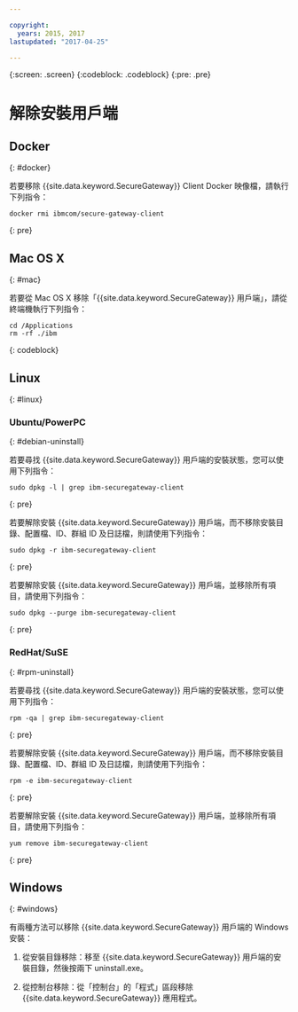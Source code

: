 ```yaml
---

copyright:
  years: 2015, 2017
lastupdated: "2017-04-25"

---
```

{:screen: .screen}
{:codeblock: .codeblock}
{:pre: .pre}

# 解除安裝用戶端

## Docker
{: #docker}

若要移除 {{site.data.keyword.SecureGateway}} Client Docker 映像檔，請執行下列指令：

```
docker rmi ibmcom/secure-gateway-client
```
{: pre}

## Mac OS X
{: #mac}

若要從 Mac OS X 移除「{{site.data.keyword.SecureGateway}} 用戶端」，請從終端機執行下列指令：

```
cd /Applications
rm -rf ./ibm
```
{: codeblock}

## Linux
{: #linux}

### Ubuntu/PowerPC
{: #debian-uninstall}

若要尋找 {{site.data.keyword.SecureGateway}} 用戶端的安裝狀態，您可以使用下列指令：

```
sudo dpkg -l | grep ibm-securegateway-client
```
{: pre}

若要解除安裝 {{site.data.keyword.SecureGateway}} 用戶端，而不移除安裝目錄、配置檔、ID、群組 ID 及日誌檔，則請使用下列指令：

```
sudo dpkg -r ibm-securegateway-client
```
{: pre}

若要解除安裝 {{site.data.keyword.SecureGateway}} 用戶端，並移除所有項目，請使用下列指令：

```
sudo dpkg --purge ibm-securegateway-client
```
{: pre}

### RedHat/SuSE
{: #rpm-uninstall}

若要尋找 {{site.data.keyword.SecureGateway}} 用戶端的安裝狀態，您可以使用下列指令：

```
rpm -qa | grep ibm-securegateway-client
```
{: pre}

若要解除安裝 {{site.data.keyword.SecureGateway}} 用戶端，而不移除安裝目錄、配置檔、ID、群組 ID 及日誌檔，則請使用下列指令：

```
rpm -e ibm-securegateway-client
```
{: pre}

若要解除安裝 {{site.data.keyword.SecureGateway}} 用戶端，並移除所有項目，請使用下列指令：

```
yum remove ibm-securegateway-client
```
{: pre}

## Windows
{: #windows}

有兩種方法可以移除 {{site.data.keyword.SecureGateway}} 用戶端的 Windows 安裝：

1. 從安裝目錄移除：移至 {{site.data.keyword.SecureGateway}} 用戶端的安裝目錄，然後按兩下 uninstall.exe。

2. 從控制台移除：從「控制台」的「程式」區段移除 {{site.data.keyword.SecureGateway}} 應用程式。
